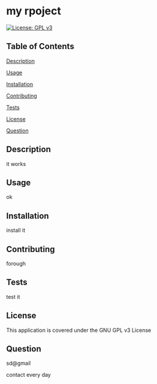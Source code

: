 # my rpoject

[![License: GPL v3](https://img.shields.io/badge/License-GPLv3-blue.svg)](https://www.gnu.org/licenses/gpl-3.0)

## Table of Contents

[Description](#description)

[Usage](#usage)

[Installation](#installation)

[Contributing](#contributing)

[Tests](#tests)

[License](#license)

[Question](#question)

## Description

it works

## Usage

ok

## Installation

install it

## Contributing

forough

## Tests

test it

## License

This application is covered under the GNU GPL v3 License

## Question

sd@gmail

contact every day
